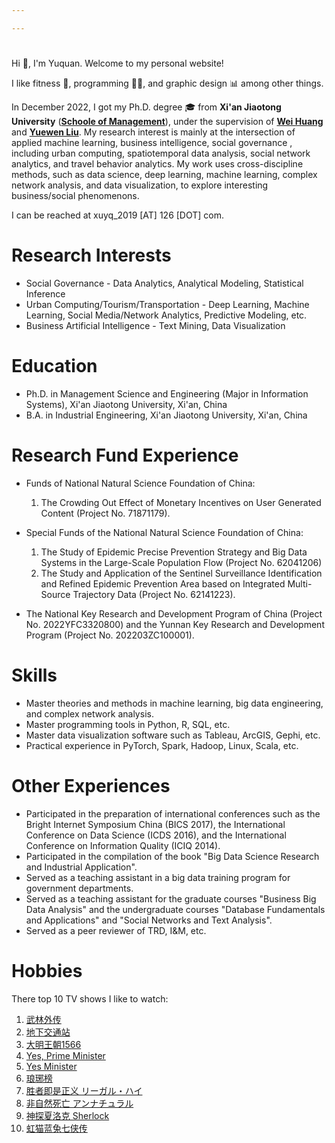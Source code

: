 ```yaml
---

---
```

<!-- http://ibids.cn -->
# 
Hi :wave:, I'm Yuquan. Welcome to my personal website!

I like fitness :muscle:, programming :man_technologist:, and graphic design :bar_chart: among other things.

In December 2022, I got my Ph.D. degree :mortar_board: from **Xi'an Jiaotong University** (**[Schoole of Management](https://som.xjtu.edu.cn)**), 
under the supervision of 
**[Wei Huang](https://www.sustech.edu.cn/zh/faculties/weihuangwayne.html)** and **[Yuewen Liu](https://som.xjtu.edu.cn/info/1014/3597.htm)**. 
My research interest is mainly at the intersection of applied machine learning, business intelligence, social governance , including urban computing, 
spatiotemporal data analysis, social network analytics, and travel behavior analytics. 
My work uses cross-discipline methods, such as data science, deep learning, machine learning, complex network analysis, 
and data visualization, to explore interesting business/social phenomenons.

I can be reached at xuyq_2019 [AT] 126 [DOT] com.


# Research Interests

- Social Governance - Data Analytics, Analytical Modeling, Statistical Inference
- Urban Computing/Tourism/Transportation - Deep Learning, Machine Learning, Social Media/Network Analytics, Predictive Modeling, etc.
- Business Artificial Intelligence - Text Mining, Data Visualization

# Education

- Ph.D. in Management Science and Engineering (Major in Information Systems), Xi'an Jiaotong University, Xi'an, China
- B.A. in Industrial Engineering, Xi'an Jiaotong University, Xi'an, China

# Research Fund Experience
- Funds of National Natural Science Foundation of China: 
  1. The Crowding Out Effect of Monetary Incentives on User Generated Content (Project No. 71871179).
    <!-- - Participate in writing the proposal and UGC data collection. -->
- Special Funds of the National Natural Science Foundation of China: 
  1. The Study of Epidemic Precise Prevention Strategy and Big Data Systems in the Large-Scale Population Flow (Project No. 62041206)
  2. The Study and Application of the Sentinel Surveillance Identification and Refined Epidemic Prevention Area based on Integrated Multi-Source Trajectory Data (Project No. 62141223).
  <!-- - Participate in writing the proposal, trajectories data analysis, and risk model design.
  - Publish two articles in SSCI journals. -->

- The National Key Research and Development Program of China (Project No. 2022YFC3320800) and the Yunnan Key Research and Development Program (Project No. 202203ZC100001).
    <!-- - Two programs are about smart social governance. I participate in writing the proposal, trajectories data analysis, and system design. -->


# Skills
- Master theories and methods in machine learning, big data engineering, and complex network analysis.
- Master programming tools in Python, R, SQL,  etc.	
- Master data visualization software such as Tableau, ArcGIS, Gephi, etc.
- Practical experience in PyTorch, Spark, Hadoop, Linux, Scala, etc.

# Other Experiences
- Participated in the preparation of international conferences such as the Bright Internet Symposium China (BICS 2017), the International Conference on Data Science (ICDS 2016), and the International Conference on Information Quality (ICIQ 2014).
- Participated in the compilation of the book "Big Data Science Research and Industrial Application".
- Served as a teaching assistant in a big data training program for government departments.
- Served as a teaching assistant for the graduate courses "Business Big Data Analysis" and the undergraduate courses "Database Fundamentals and Applications" and "Social Networks and Text Analysis".
- Served as a peer reviewer of TRD, I&M, etc.


# Hobbies
There top 10 TV shows I like to watch:
1. [武林外传](https://movie.douban.com/subject/3882715/)
2. [地下交通站](https://movie.douban.com/subject/2133474/)
3. [大明王朝1566](https://movie.douban.com/subject/2210001/)
4. [Yes, Prime Minister](https://movie.douban.com/subject/1441948/)
5. [Yes Minister](https://movie.douban.com/subject/4937405/)
6. [琅琊榜](https://movie.douban.com/subject/25754848/)
7. [胜者即是正义 リーガル・ハイ](https://movie.douban.com/subject/10491666/)
8. [非自然死亡 アンナチュラル](https://movie.douban.com/subject/27140017/)
9. [神探夏洛克 Sherlock](https://movie.douban.com/subject/3986493/)
10. [虹猫蓝兔七侠传](https://movie.douban.com/subject/3204594/)


